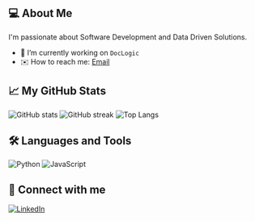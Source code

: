 ## 💻 About Me
I'm passionate about Software Development and Data Driven Solutions.

- 🔭 I’m currently working on `DocLogic`
- ✉️ How to reach me: [Email](mailto:pert.iterate1r.com)

## 📈 My GitHub Stats

![GitHub stats](https://github-readme-stats.vercel.app/api?username=letEmmDev&show_icons=true&theme=radical)
![GitHub streak](https://streak-stats.demolab.com/?user=letEmmDev&theme=radical)
![Top Langs](https://github-readme-stats.vercel.app/api/top-langs/?username=letEmmDev&layout=compact)

## 🛠️ Languages and Tools

![Python](https://img.shields.io/badge/Python-3670A0?style=for-the-badge&logo=python&logoColor=ffdd54)
![JavaScript](https://img.shields.io/badge/JavaScript-323330?style=for-the-badge&logo=javascript&logoColor=F7DF1E)
<!-- Add more badges as needed -->

## 🔗 Connect with me

[![LinkedIn](https://img.shields.io/badge/-LinkedIn-blue?style=flat-square&logo=Linkedin&logoColor=white&link=https://linkedin.com/in/yourprofile)]([https://linkedin.com/in/yourprofile](https://www.linkedin.com/in/emmanuel-ramos-1013971b7/))
